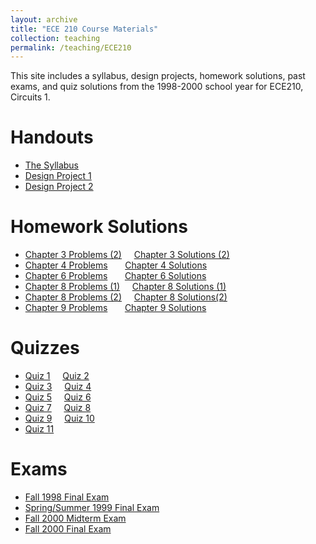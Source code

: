 ```yaml
---
layout: archive
title: "ECE 210 Course Materials"
collection: teaching
permalink: /teaching/ECE210
---
```


This site includes a syllabus, design projects, homework solutions, past exams, and quiz solutions from the 1998-2000 school year for ECE210, Circuits 1. 

Handouts
======
* [The Syllabus](./ECE210/ece210.pdf) 
* [Design Project 1](./ECE210/DesignProject1.pdf) 
* [Design Project 2](./ECE210/DesignProject2.pdf) 



Homework Solutions
======
* [Chapter 3 Problems (2)](./ECE210/Chapter3Problems_2.pdf)&nbsp;&nbsp;&nbsp;&nbsp; [Chapter 3 Solutions (2)](./ECE210/Chapter3Solutions_2.pdf)
* [Chapter 4 Problems](./ECE210/Chapter4Problems.pdf)&nbsp;&nbsp;&nbsp;&nbsp;&nbsp;&nbsp; [Chapter 4 Solutions](./ECE210/Chapter4Solutions.pdf)
* [Chapter 6 Problems](./ECE210/Chapter6Problems.pdf)&nbsp;&nbsp;&nbsp;&nbsp;&nbsp;&nbsp; [Chapter 6 Solutions](./ECE210/Chapter6Solutions.pdf)
* [Chapter 8 Problems (1)](./ECE210/Chapter8Problems1.pdf)&nbsp;&nbsp;&nbsp;&nbsp; [Chapter 8 Solutions (1)](./ECE210/Chapter8Solutions1.pdf)
* [Chapter 8 Problems (2)](./ECE210/Chapter8Problems2.pdf)&nbsp;&nbsp;&nbsp;&nbsp; [Chapter 8 Solutions(2)](./ECE210/Chapter8Solutions2.pdf)
* [Chapter 9 Problems](./ECE210/Chapter9Problems.pdf)&nbsp;&nbsp;&nbsp;&nbsp;&nbsp;&nbsp; [Chapter 9 Solutions](./ECE210/Chapter9Solutions.pdf)

Quizzes
======
* [Quiz 1](./ECE210/F00_q1.pdf)&nbsp;&nbsp;&nbsp;&nbsp; [Quiz 2](./ECE210/F00_q2.pdf) 
* [Quiz 3](./ECE210/F00_q3.pdf)&nbsp;&nbsp;&nbsp;&nbsp; [Quiz 4](./ECE210/F00_q4.pdf) 
* [Quiz 5](./ECE210/F00_q5.pdf)&nbsp;&nbsp;&nbsp;&nbsp; [Quiz 6](./ECE210/F00_q6.pdf) 
* [Quiz 7](./ECE210/F00_q7.pdf)&nbsp;&nbsp;&nbsp;&nbsp; [Quiz 8](./ECE210/F00_q8.pdf) 
* [Quiz 9](./ECE210/F00_q9.pdf)&nbsp;&nbsp;&nbsp;&nbsp; [Quiz 10](./ECE210/F00_q10.pdf) 
* [Quiz 11](./ECE210/F00_q11.pdf)

Exams
======
* [Fall 1998 Final Exam](./ECE210/FinalF98.pdf)
* [Spring/Summer 1999 Final Exam](./ECE210/FinalSS99.pdf)
* [Fall 2000 Midterm Exam](./ECE210/MidtermF00.pdf)
* [Fall 2000 Final Exam](./ECE210/FinalF00.pdf)
